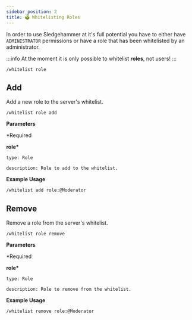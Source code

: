 ```yaml
---
sidebar_position: 2
title: 🗳️ Whitelisting Roles
---
```


<!-- Imports -->

<!-- Documentation -->
In order to use Sledgehammer at it's full potential you have to either have `ADMINISTRATOR` permissions or have a role that has been whitelisted by an administrator.

:::info
At the moment it is only possible to whitelist **roles**, not users!
:::

```
/whitelist role
```

## Add

Add a new role to the server's whitelist.

```
/whitelist role add
```

**Parameters**

\*Required

**role\***

    type: Role

    description: Role to add to the whitelist.

**Example Usage**

```
/whitelist add role:@Moderator
```

## Remove

Remove a role from the server's whitelist.

```
/whitelist role remove
```

**Parameters**

\*Required

**role\***

    type: Role

    description: Role to remove from the whitelist.

**Example Usage**

```
/whitelist remove role:@Moderator
```
